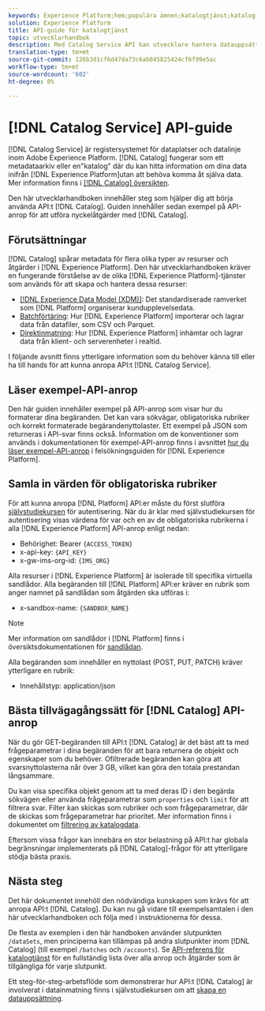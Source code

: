 ```yaml
---
keywords: Experience Platform;hem;populära ämnen;katalogtjänst;katalog;katalogtjänst;katalog
solution: Experience Platform
title: API-guide för katalogtjänst
topic: utvecklarhandbok
description: Med Catalog Service API kan utvecklare hantera datauppsättningsmetadata i Adobe Experience Platform. Följ den här vägledningen när du vill lära dig hur du utför nyckelåtgärder med API:t.
translation-type: tm+mt
source-git-commit: 126b3d1cf6d47da73c6ab045825424cf6f99e5ac
workflow-type: tm+mt
source-wordcount: '602'
ht-degree: 0%

---
```



# [!DNL Catalog Service] API-guide

[!DNL Catalog Service] är registersystemet för dataplatser och datalinje inom Adobe Experience Platform. [!DNL Catalog] fungerar som ett metadataarkiv eller en&quot;katalog&quot; där du kan hitta information om dina data inifrån  [!DNL Experience Platform]utan att behöva komma åt själva data. Mer information finns i [[!DNL Catalog] översikten](../home.md).

Den här utvecklarhandboken innehåller steg som hjälper dig att börja använda API:t [!DNL Catalog]. Guiden innehåller sedan exempel på API-anrop för att utföra nyckelåtgärder med [!DNL Catalog].

## Förutsättningar

[!DNL Catalog] spårar metadata för flera olika typer av resurser och åtgärder i  [!DNL Experience Platform]. Den här utvecklarhandboken kräver en fungerande förståelse av de olika [!DNL Experience Platform]-tjänster som används för att skapa och hantera dessa resurser:

* [[!DNL Experience Data Model (XDM)]](../../xdm/home.md): Det standardiserade ramverket som  [!DNL Platform] organiserar kundupplevelsedata.
* [Batchförtäring](../../ingestion/batch-ingestion/overview.md): Hur  [!DNL Experience Platform] importerar och lagrar data från datafiler, som CSV och Parquet.
* [Direktinmatning](../../ingestion/streaming-ingestion/overview.md): Hur  [!DNL Experience Platform] inhämtar och lagrar data från klient- och serverenheter i realtid.

I följande avsnitt finns ytterligare information som du behöver känna till eller ha till hands för att kunna anropa API:t [!DNL Catalog Service].

## Läser exempel-API-anrop

Den här guiden innehåller exempel på API-anrop som visar hur du formaterar dina begäranden. Det kan vara sökvägar, obligatoriska rubriker och korrekt formaterade begärandenyttolaster. Ett exempel på JSON som returneras i API-svar finns också. Information om de konventioner som används i dokumentationen för exempel-API-anrop finns i avsnittet [hur du läser exempel-API-anrop](../../landing/troubleshooting.md#how-do-i-format-an-api-request) i felsökningsguiden för [!DNL Experience Platform].

## Samla in värden för obligatoriska rubriker

För att kunna anropa [!DNL Platform] API:er måste du först slutföra [självstudiekursen](https://www.adobe.com/go/platform-api-authentication-en) för autentisering. När du är klar med självstudiekursen för autentisering visas värdena för var och en av de obligatoriska rubrikerna i alla [!DNL Experience Platform] API-anrop enligt nedan:

* Behörighet: Bearer `{ACCESS_TOKEN}`
* x-api-key: `{API_KEY}`
* x-gw-ims-org-id: `{IMS_ORG}`

Alla resurser i [!DNL Experience Platform] är isolerade till specifika virtuella sandlådor. Alla begäranden till [!DNL Platform] API:er kräver en rubrik som anger namnet på sandlådan som åtgärden ska utföras i:

* x-sandbox-name: `{SANDBOX_NAME}`

>[!NOTE]
>
>Mer information om sandlådor i [!DNL Platform] finns i översiktsdokumentationen för [sandlådan](../../sandboxes/home.md).

Alla begäranden som innehåller en nyttolast (POST, PUT, PATCH) kräver ytterligare en rubrik:

* Innehållstyp: application/json

## Bästa tillvägagångssätt för [!DNL Catalog] API-anrop

När du gör GET-begäranden till API:t [!DNL Catalog] är det bäst att ta med frågeparametrar i dina begäranden för att bara returnera de objekt och egenskaper som du behöver. Ofiltrerade begäranden kan göra att svarsnyttolasterna når över 3 GB, vilket kan göra den totala prestandan långsammare.

Du kan visa specifika objekt genom att ta med deras ID i den begärda sökvägen eller använda frågeparametrar som `properties` och `limit` för att filtrera svar. Filter kan skickas som rubriker och som frågeparametrar, där de skickas som frågeparametrar har prioritet. Mer information finns i dokumentet om [filtrering av katalogdata](filter-data.md).

Eftersom vissa frågor kan innebära en stor belastning på API:t har globala begränsningar implementerats på [!DNL Catalog]-frågor för att ytterligare stödja bästa praxis.

## Nästa steg

Det här dokumentet innehöll den nödvändiga kunskapen som krävs för att anropa API:t [!DNL Catalog]. Du kan nu gå vidare till exempelsamtalen i den här utvecklarhandboken och följa med i instruktionerna för dessa.

De flesta av exemplen i den här handboken använder slutpunkten `/dataSets`, men principerna kan tillämpas på andra slutpunkter inom [!DNL Catalog] (till exempel `/batches` och `/accounts`). Se [API-referens för katalogtjänst](https://www.adobe.io/apis/experienceplatform/home/api-reference.html#!acpdr/swagger-specs/catalog.yaml) för en fullständig lista över alla anrop och åtgärder som är tillgängliga för varje slutpunkt.

Ett steg-för-steg-arbetsflöde som demonstrerar hur API:t [!DNL Catalog] är involverat i datainmatning finns i självstudiekursen om att [skapa en datauppsättning](../datasets/create.md).
